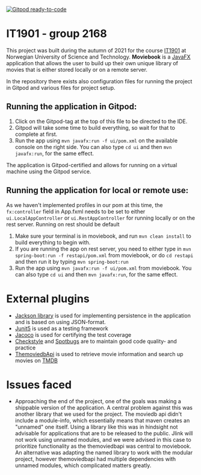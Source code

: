 [![Gitpod ready-to-code](https://img.shields.io/badge/Gitpod-ready--to--code-908a85?logo=gitpod)](https://gitpod.stud.ntnu.no/#https://gitlab.stud.idi.ntnu.no/it1901/groups-2021/gr2168/gr2168)
# IT1901 - group 2168

This project was built during the autumn of 2021 for the course [IT1901](https://www.ntnu.no/studier/emner/IT1901) at Norwegian University of Science and Technology. **Moviebook** is a [JavaFX](https://openjfx.io/) application that allows the user to build up their own unique library of movies that is either stored locally or on a remote server.

In the repository there exists also configuration files for running the project in Gitpod and various files for project setup.

## Running the application in Gitpod:

1. Click on the Gitpod-tag at the top of this file to be directed to the IDE.
2. Gitpod will take some time to build everything, so wait for that to complete at first.
3. Run the app using `mvn javafx:run -f ui/pom.xml` on the available console on the right side. You can also type `cd ui` and then `mvn javafx:run`, for the same effect.

The application is Gitpod-certified and allows for running on a virtual machine using the Gitpod service. 

## Running the application for local or remote use:

As we haven't implemented profiles in our pom at this time, the `fx:controller` field in App.fxml needs to be set to either `ui.LocalAppController` or `ui.RestAppController` for running locally or on the rest server. Running on rest should be default

1. Make sure your terminal is in moviebook, and run `mvn clean install` to build everything to begin with.
2. If you are running the app on rest server, you need to either type in `mvn spring-boot:run -f restapi/pom.xml` from moviebook, or do `cd restapi` and then run it by typing `mvn spring-boot:run`
3. Run the app using `mvn javafx:run -f ui/pom.xml` from moviebook. You can also type `cd ui` and then `mvn javafx:run`, for the same effect.

# External plugins

- [Jackson library](https://github.com/FasterXML/jackson) is used for implementing persistence in the application and is based on using JSON-format.
- [Junit5](https://junit.org/junit5/) is used as a testing framework
- [Jacoco](https://www.eclemma.org/jacoco/) is used for certifying the test coverage
- [Checkstyle](https://checkstyle.sourceforge.io/) and [Spotbugs](https://spotbugs.github.io/) are to maintain good code quality- and practice
- [ThemoviedbApi](https://github.com/holgerbrandl/themoviedbapi) is used to retrieve movie information and search up movies on [TMDB](https://www.themoviedb.org/)

# Issues faced

- Approaching the end of the project, one of the goals was making a shippable version of the application. A central problem against this was another library that we used for the project. The moviedb api didn't include a module-info, which essentially means that maven creates an "unnamed" one itself. Using a library like this was in hindsight not advisable for applications that are to be released to the public. Jlink will not work using unnamed modules, and we were advised in this case to prioritize functionality as the themoviedbapi was central to moviebook. An alternative was adapting the named library to work with the modular project, however themoviedbapi had multiple dependencies with unnamed modules, which complicated matters greatly. 
